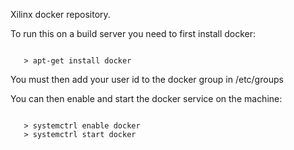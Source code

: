 Xilinx docker repository.

To run this on a build server you need to first install docker:

```

   > apt-get install docker

```

You must then add your user id to the docker group in /etc/groups

You can then enable and start the docker service on the machine:

```

   > systemctrl enable docker
   > systemctrl start docker

```
